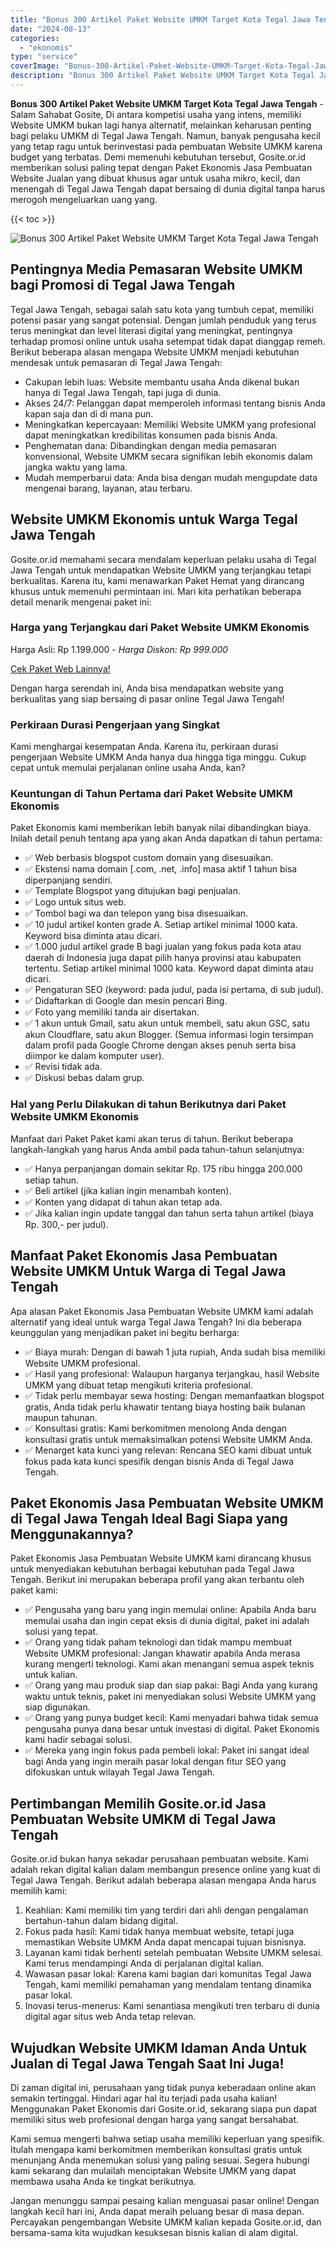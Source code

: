 ```yaml
---
title: "Bonus 300 Artikel Paket Website UMKM Target Kota Tegal Jawa Tengah"
date: "2024-08-13"
categories: 
  - "ekonomis"
type: "service"
coverImage: "Bonus-300-Artikel-Paket-Website-UMKM-Target-Kota-Tegal-Jawa-Tengah.png"
description: "Bonus 300 Artikel Paket Website UMKM Target Kota Tegal Jawa Tengah. Jangan menunggu sampai pesaing kalian menguasai pasar online! Dengan langkah kecil hari i..."
---
```


**Bonus 300 Artikel Paket Website UMKM Target Kota Tegal Jawa Tengah** - Salam Sahabat Gosite, Di antara kompetisi usaha yang intens, memiliki Website UMKM bukan lagi hanya alternatif, melainkan keharusan penting bagi pelaku UMKM di Tegal Jawa Tengah. Namun, banyak pengusaha kecil yang tetap ragu untuk berinvestasi pada pembuatan Website UMKM karena budget yang terbatas. Demi memenuhi kebutuhan tersebut, Gosite.or.id memberikan solusi paling tepat dengan Paket Ekonomis Jasa Pembuatan Website Jualan yang dibuat khusus agar untuk usaha mikro, kecil, dan menengah di Tegal Jawa Tengah dapat bersaing di dunia digital tanpa harus merogoh mengeluarkan uang yang.

{{< toc >}}

![Bonus 300 Artikel Paket Website UMKM Target Kota Tegal Jawa Tengah](/images/ekonomis/Bonus-300-Artikel-Paket-Website-UMKM-Target-Kota-Tegal-Jawa-Tengah.png)

## Pentingnya Media Pemasaran Website UMKM bagi Promosi di Tegal Jawa Tengah

Tegal Jawa Tengah, sebagai salah satu kota yang tumbuh cepat, memiliki potensi pasar yang sangat potensial. Dengan jumlah penduduk yang terus terus meningkat dan level literasi digital yang meningkat, pentingnya terhadap promosi online untuk usaha setempat tidak dapat dianggap remeh. Berikut beberapa alasan mengapa Website UMKM menjadi kebutuhan mendesak untuk pemasaran di Tegal Jawa Tengah:

- Cakupan lebih luas: Website membantu usaha Anda dikenal bukan hanya di Tegal Jawa Tengah, tapi juga di dunia.
- Akses 24/7: Pelanggan dapat memperoleh informasi tentang bisnis Anda kapan saja dan di di mana pun.
- Meningkatkan kepercayaan: Memiliki Website UMKM yang profesional dapat meningkatkan kredibilitas konsumen pada bisnis Anda.
- Penghematan dana: Dibandingkan dengan media pemasaran konvensional, Website UMKM secara signifikan lebih ekonomis dalam jangka waktu yang lama.
- Mudah memperbarui data: Anda bisa dengan mudah mengupdate data mengenai barang, layanan, atau terbaru.

## Website UMKM Ekonomis untuk Warga Tegal Jawa Tengah

Gosite.or.id memahami secara mendalam keperluan pelaku usaha di Tegal Jawa Tengah untuk mendapatkan Website UMKM yang terjangkau tetapi berkualitas. Karena itu, kami menawarkan Paket Hemat yang dirancang khusus untuk memenuhi permintaan ini. Mari kita perhatikan beberapa detail menarik mengenai paket ini:

### Harga yang Terjangkau dari Paket Website UMKM Ekonomis

<a class="cta-button">Harga Asli: Rp 1.199.000 - <em>Harga Diskon: Rp 999.000</em></a>

<a href="/jasa-web/" class="cta-button">Cek Paket Web Lainnya!</a>

Dengan harga serendah ini, Anda bisa mendapatkan website yang berkualitas yang siap bersaing di pasar online Tegal Jawa Tengah!

### Perkiraan Durasi Pengerjaan yang Singkat

Kami menghargai kesempatan Anda. Karena itu, perkiraan durasi pengerjaan Website UMKM Anda hanya dua hingga tiga minggu. Cukup cepat untuk memulai perjalanan online usaha Anda, kan?

### Keuntungan di Tahun Pertama dari Paket Website UMKM Ekonomis

Paket Ekonomis kami memberikan lebih banyak nilai dibandingkan biaya. Inilah detail penuh tentang apa yang akan Anda dapatkan di tahun pertama:

- ✅ Web berbasis blogspot custom domain yang disesuaikan.
- ✅ Ekstensi nama domain \[.com, .net, .info\] masa aktif 1 tahun bisa diperpanjang sendiri.
- ✅ Template Blogspot yang ditujukan bagi penjualan.
- ✅ Logo untuk situs web.
- ✅ Tombol bagi wa dan telepon yang bisa disesuaikan.
- ✅ 10 judul artikel konten grade A. Setiap artikel minimal 1000 kata. Keyword bisa diminta atau dicari.
- ✅ 1.000 judul artikel grade B bagi jualan yang fokus pada kota atau daerah di Indonesia juga dapat pilih hanya provinsi atau kabupaten tertentu. Setiap artikel minimal 1000 kata. Keyword dapat diminta atau dicari.
- ✅ Pengaturan SEO (keyword: pada judul, pada isi pertama, di sub judul).
- ✅ Didaftarkan di Google dan mesin pencari Bing.
- ✅ Foto yang memiliki tanda air disertakan.
- ✅ 1 akun untuk Gmail, satu akun untuk membeli, satu akun GSC, satu akun Cloudflare, satu akun Blogger. (Semua informasi login tersimpan dalam profil pada Google Chrome dengan akses penuh serta bisa diimpor ke dalam komputer user).
- ✅ Revisi tidak ada.
- ✅ Diskusi bebas dalam grup.

### Hal yang Perlu Dilakukan di tahun Berikutnya dari Paket Website UMKM Ekonomis

Manfaat dari Paket Paket kami akan terus di tahun. Berikut beberapa langkah-langkah yang harus Anda ambil pada tahun-tahun selanjutnya:

- ✅ Hanya perpanjangan domain sekitar Rp. 175 ribu hingga 200.000 setiap tahun.
- ✅ Beli artikel (jika kalian ingin menambah konten).
- ✅ Konten yang didapat di tahun akan tetap ada.
- ✅ Jika kalian ingin update tanggal dan tahun serta tahun artikel (biaya Rp. 300,- per judul).

## Manfaat Paket Ekonomis Jasa Pembuatan Website UMKM Untuk Warga di Tegal Jawa Tengah

Apa alasan Paket Ekonomis Jasa Pembuatan Website UMKM kami adalah alternatif yang ideal untuk warga Tegal Jawa Tengah? Ini dia beberapa keunggulan yang menjadikan paket ini begitu berharga:

- ✅ Biaya murah: Dengan di bawah 1 juta rupiah, Anda sudah bisa memiliki Website UMKM profesional.
- ✅ Hasil yang profesional: Walaupun harganya terjangkau, hasil Website UMKM yang dibuat tetap mengikuti kriteria profesional.
- ✅ Tidak perlu membayar sewa hosting: Dengan memanfaatkan blogspot gratis, Anda tidak perlu khawatir tentang biaya hosting baik bulanan maupun tahunan.
- ✅ Konsultasi gratis: Kami berkomitmen menolong Anda dengan konsultasi gratis untuk memaksimalkan potensi Website UMKM Anda.
- ✅ Menarget kata kunci yang relevan: Rencana SEO kami dibuat untuk fokus pada kata kunci spesifik dengan bisnis Anda di Tegal Jawa Tengah.

## Paket Ekonomis Jasa Pembuatan Website UMKM di Tegal Jawa Tengah Ideal Bagi Siapa yang Menggunakannya?

Paket Ekonomis Jasa Pembuatan Website UMKM kami dirancang khusus untuk menyediakan kebutuhan berbagai kebutuhan pada Tegal Jawa Tengah. Berikut ini merupakan beberapa profil yang akan terbantu oleh paket kami:

- ✅ Pengusaha yang baru yang ingin memulai online: Apabila Anda baru memulai usaha dan ingin cepat eksis di dunia digital, paket ini adalah solusi yang tepat.
- ✅ Orang yang tidak paham teknologi dan tidak mampu membuat Website UMKM profesional: Jangan khawatir apabila Anda merasa kurang mengerti teknologi. Kami akan menangani semua aspek teknis untuk kalian.
- ✅ Orang yang mau produk siap dan siap pakai: Bagi Anda yang kurang waktu untuk teknis, paket ini menyediakan solusi Website UMKM yang siap digunakan.
- ✅ Orang yang punya budget kecil: Kami menyadari bahwa tidak semua pengusaha punya dana besar untuk investasi di digital. Paket Ekonomis kami hadir sebagai solusi.
- ✅ Mereka yang ingin fokus pada pembeli lokal: Paket ini sangat ideal bagi Anda yang ingin meraih pasar lokal dengan fitur SEO yang difokuskan untuk wilayah Tegal Jawa Tengah.

## Pertimbangan Memilih Gosite.or.id Jasa Pembuatan Website UMKM di Tegal Jawa Tengah

Gosite.or.id bukan hanya sekadar perusahaan pembuatan website. Kami adalah rekan digital kalian dalam membangun presence online yang kuat di Tegal Jawa Tengah. Berikut adalah beberapa alasan mengapa Anda harus memilih kami:

1. Keahlian: Kami memiliki tim yang terdiri dari ahli dengan pengalaman bertahun-tahun dalam bidang digital.
2. Fokus pada hasil: Kami tidak hanya membuat website, tetapi juga memastikan Website UMKM Anda dapat mencapai tujuan bisnisnya.
3. Layanan kami tidak berhenti setelah pembuatan Website UMKM selesai. Kami terus mendampingi Anda di perjalanan digital kalian.
4. Wawasan pasar lokal: Karena kami bagian dari komunitas Tegal Jawa Tengah, kami memiliki pemahaman yang mendalam tentang dinamika pasar lokal.
5. Inovasi terus-menerus: Kami senantiasa mengikuti tren terbaru di dunia digital agar situs web Anda tetap relevan.

## Wujudkan Website UMKM Idaman Anda Untuk Jualan di Tegal Jawa Tengah Saat Ini Juga!

Di zaman digital ini, perusahaan yang tidak punya keberadaan online akan semakin tertinggal. Hindari agar hal itu terjadi pada usaha kalian! Menggunakan Paket Ekonomis dari Gosite.or.id, sekarang siapa pun dapat memiliki situs web profesional dengan harga yang sangat bersahabat.

Kami semua mengerti bahwa setiap usaha memiliki keperluan yang spesifik. Itulah mengapa kami berkomitmen memberikan konsultasi gratis untuk menunjang Anda menemukan solusi yang paling sesuai. Segera hubungi kami sekarang dan mulailah menciptakan Website UMKM yang dapat membawa usaha Anda ke tingkat berikutnya.

Jangan menunggu sampai pesaing kalian menguasai pasar online! Dengan langkah kecil hari ini, Anda dapat meraih peluang besar di masa depan. Percayakan pengembangan Website UMKM kalian kepada Gosite.or.id, dan bersama-sama kita wujudkan kesuksesan bisnis kalian di alam digital.